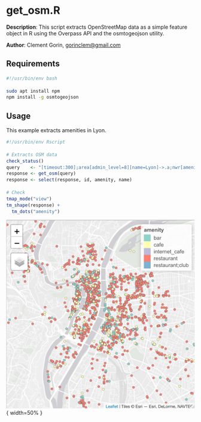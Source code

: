 # get_osm.R

**Description**: This script extracts OpenStreetMap data as a simple feature object in R using the Overpass API and the osmtogeojson utility.

**Author**: Clement Gorin, gorinclem@gmail.com

## Requirements

```bash
#!/usr/bin/env bash

sudo apt install npm
npm install -g osmtogeojson
```

## Usage

This example extracts amenities in Lyon.

```r
#!/usr/bin/env Rscript

# Extracts OSM data
check_status()
query    <- "[timeout:300];area[admin_level=8][name=Lyon]->.a;nwr[amenity~\'cafe|bar|restaurant\'](area.a);out center;"
response <- get_osm(query)
response <- select(response, id, amenity, name)

# Check
tmap_mode("view")
tm_shape(response) +
  tm_dots("amenity") 
```

![Image of Yaktocat](example.jpeg){ width=50% }